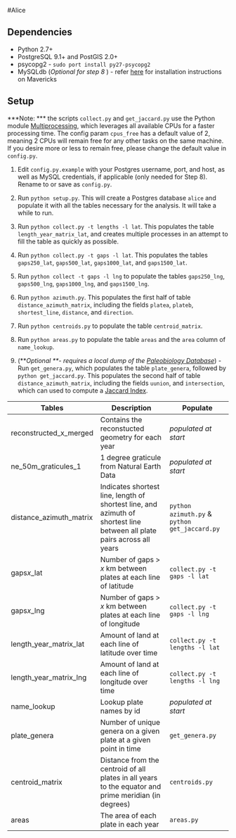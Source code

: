 #Alice

## Dependencies
- Python 2.7+
- PostgreSQL 9.1+ and PostGIS 2.0+
- psycopg2 - ````sudo port install py27-psycopg2````
- MySQLdb (*Optional for step 8* ) - refer [here](https://gist.github.com/jczaplew/4bf9adc21305bc4efee1) for installation instructions on Mavericks



## Setup
***Note: ***  the scripts ````collect.py```` and ````get_jaccard.py```` use the Python module [Multiprocessing](https://docs.python.org/2/library/multiprocessing.html), which leverages all available CPUs for a faster processing time. The config param ````cpus_free```` has a default value of 2, meaning 2 CPUs will remain free for any other tasks on the same machine. If you desire more or less to remain free, please change the default value in ````config.py````.

1. Edit ````config.py.example```` with your Postgres username, port, and host, as well as MySQL credentials, if applicable (only needed for Step 8). Rename to or save as ````config.py````.

2. Run ````python setup.py````. This will create a Postgres database ````alice```` and populate it with all the tables necessary for the analysis. It will take a while to run.

3. Run ````python collect.py -t lengths -l lat````. This populates the table ````length_year_matrix_lat````, and creates multiple processes in an attempt to fill the table as quickly as possible. 

4. Run ````python collect.py -t gaps -l lat````. This populates the tables ````gaps250_lat````, ````gaps500_lat````, ````gaps1000_lat````, and ````gaps1500_lat````. 

5. Run ````python collect -t gaps -l lng```` to populate the tables ````gaps250_lng````, ````gaps500_lng````, ````gaps1000_lng````, and ````gaps1500_lng````.

6. Run ````python azimuth.py````. This populates the first half of table ````distance_azimuth_matrix````, including the fields ````platea````, ````plateb````, ````shortest_line````,  ````distance````, and ````direction````.

7. Run ````python centroids.py```` to populate the table ````centroid_matrix````.

8. Run ````python areas.py```` to populate the table ````areas```` and the ````area```` column of ````name_lookup````.  

8. (***Optional **- requires a local dump of the [Paleobiology Database](http://paleobiodb.org)*) - Run ````get_genera.py````, which populates the table ````plate_genera````, followed by ````python get_jaccard.py````. This populates the second half of table ````distance_azimuth_matrix````, including the fields ````uunion````, and ````intersection````, which can used to compute a [Jaccard Index](http://en.wikipedia.org/wiki/Jaccard_index).


| Tables        | Description              | Populate  |
| ------------- | --------------------------- | ------------ |
| reconstructed_x_merged            |  Contains the reconstucted geometry for each year     | *populated at start* |
| ne_50m_graticules_1                  | 1 degree graticule from Natural Earth Data                 | *populated at start* |
| distance_azimuth_matrix            | Indicates shortest line, length of shortest line, and azimuth of shortest line between all plate pairs across all years |  ````python azimuth.py```` & ````python get_jaccard.py````  |
| gaps*x*_lat                                  | Number of gaps > *x* km between plates at each line of latitude   |    ````collect.py -t gaps -l lat````  | 
| gaps*x*_lng                                  | Number of gaps > *x* km between plates at each line of longitude   |    ````collect.py -t gaps -l lng````  | 
| length_year_matrix_lat 		    | Amount of land at each line of latitude over time      |    ````collect.py -t lengths -l lat````  |
| length_year_matrix_lng  	           | Amount of land at each line of longitude over time      |    ````collect.py -t lengths -l lng````  |
| name_lookup  				    | Lookup plate names by id     |    *populated at start*  |
| plate_genera                                | Number of unique genera on a given plate at a given point in time   | ````get_genera.py```` |  
| centroid_matrix                             | Distance from the centroid of all plates in all years to the equator and prime meridian (in degrees)   | ````centroids.py```` |  
| areas                                             | The area of each plate in each year  | ````areas.py```` |  